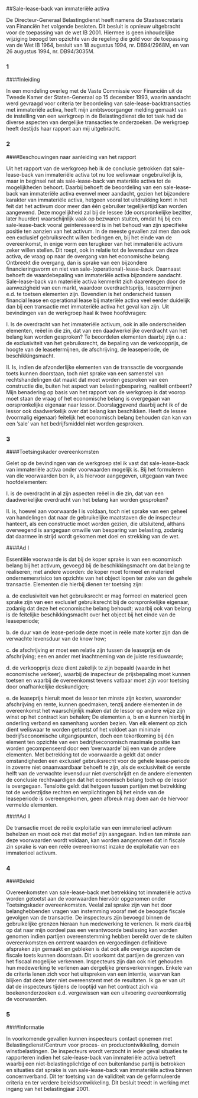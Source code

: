 <meta http-equiv='Content-Type' content='text/html; charset=utf-8' />

##Sale-lease-back van immateriële activa

De Directeur-Generaal Belastingdienst heeft namens de Staatssecretaris van Financiën het volgende besloten.      Dit besluit is opnieuw uitgebracht voor de toepassing van de wet IB 2001. Hiermee is geen inhoudelijke wijziging beoogd ten opzichte van de regeling die gold voor de toepassing van de Wet IB 1964, besluit van 18 augustus 1994, nr. DB94/2968M, en van 26 augustus 1994, nr. DB94/3035M.    
### 1  

####Inleiding

In een mondeling overleg met de Vaste Commissie voor Financiën uit de Tweede Kamer der Staten-Generaal op 15 december 1993, waarin aandacht werd gevraagd voor criteria ter beoordeling van sale-lease-backtransacties met immateriële activa, heeft mijn ambtsvoorganger melding gemaakt van de instelling van een werkgroep in de Belastingdienst die tot taak had de diverse aspecten van dergelijke transacties te onderzoeken. De werkgroep heeft destijds haar rapport aan mij uitgebracht.    
### 2  

####Beschouwingen naar aanleiding van het rapport

Uit het rapport van de werkgroep heb ik de conclusie getrokken dat sale-lease-back van immateriële activa tot nu toe weliswaar ongebruikelijk is, maar in beginsel net als sale-lease-back van materiële activa tot de mogelijkheden behoort. Daarbij behoeft de beoordeling van een sale-lease-back van immateriële activa evenwel meer aandacht, gezien het bijzondere karakter van immateriële activa, hetgeen vooral tot uitdrukking komt in het feit dat het activum door meer dan één gebruiker tegelijkertijd kan worden aangewend. Deze mogelijkheid zal bij de lessee (de oorspronkelijke bezitter, later huurder) waarschijnlijk vaak op bezwaren stuiten, omdat hij bij een sale-lease-back vooral geïnteresseerd is in het behoud van zijn specifieke positie ten aanzien van het activum. In de meeste gevallen zal men dan ook een exclusief gebruiksrecht willen bedingen en, bij het einde van de overeenkomst, in enige vorm een terugkeer van het immateriële activum zeker willen stellen. Dit roept, ook in relatie tot de levensduur van deze activa, de vraag op naar de overgang van het economische belang. Ontbreekt die overgang, dan is sprake van een bijzondere financieringsvorm en niet van sale-(operational)-lease-back. Daarnaast behoeft de waardebepaling van immateriële activa bijzondere aandacht. Sale-lease-back van materiële activa kenmerkt zich daarentegen door de aanwezigheid van een markt, waardoor overdrachtsprijs, leasetermijnen e.d. te toetsen elementen zijn. Bovendien is het onderscheid tussen financial lease en operational lease bij materiële activa veel eerder duidelijk dan bij een transactie met immateriële activa het geval kan zijn. Uit bevindingen van de werkgroep haal ik twee hoofdvragen: 

I. Is de overdracht van het immateriële activum, ook in alle onderscheiden elementen, reëel in die zin, dat van een daadwerkelijke overdracht van het belang kan worden gesproken? Te beoordelen elementen daarbij zijn o.a.: de exclusiviteit van het gebruiksrecht, de bepaling van de verkoopprijs, de hoogte van de leasetermijnen, de afschrijving, de leaseperiode, de beschikkingsmacht.  

II. Is, indien de afzonderlijke elementen van de transactie de voorgaande toets kunnen doorstaan, toch niet sprake van een samenstel van rechtshandelingen dat maakt dat moet worden gesproken van een constructie die, buiten het aspect van belastingbesparing, realiteit ontbeert?   Mijn benadering op basis van het rapport van de werkgroep is dat voorop moet staan de vraag of het economische belang is overgegaan van oorspronkelijke eigenaar naar lessor. Doorslaggevend daarbij acht ik of de lessor ook daadwerkelijk over dat belang kan beschikken. Heeft de lessee (voormalig eigenaar) feitelijk het economisch belang behouden dan kan van een ’sale’ van het bedrijfsmiddel niet worden gesproken.    
### 3  

####Toetsingskader overeenkomsten

Gelet op de bevindingen van de werkgroep stel ik vast dat sale-lease-back van immateriële activa onder voorwaarden mogelijk is. Bij het formuleren van die voorwaarden ben ik, als hiervoor aangegeven, uitgegaan van twee hoofdelementen: 

I. is de overdracht in al zijn aspecten reëel in die zin, dat van een daadwerkelijke overdracht van het belang kan worden gesproken?  

II. is, hoewel aan voorwaarde I is voldaan, toch niet sprake van een geheel van handelingen dat naar de gebruikelijke maatstaven die de inspecteur hanteert, als een constructie moet worden gezien, die uitsluitend, althans overwegend is aangegaan omwille van besparing van belasting, zodanig dat daarmee in strijd wordt gekomen met doel en strekking van de wet.     

####Ad I

Essentiële voorwaarde is dat bij de koper sprake is van een economisch belang bij het activum, gevoegd bij de beschikkingsmacht om dat belang te realiseren; met andere woorden: de koper moet formeel en materieel ondernemersrisico ten opzichte van het object lopen ter zake van de gehele transactie. Elementen die hierbij dienen ter toetsing zijn: 

a. de exclusiviteit van het gebruiksrecht er mag formeel en materieel geen sprake zijn van een exclusief gebruiksrecht bij de oorspronkelijke eigenaar, zodanig dat deze het economische belang behoudt; waarbij ook van belang is de feitelijke beschikkingsmacht over het object bij het einde van de leaseperiode;  

b. de duur van de lease-periode deze moet in reële mate korter zijn dan de verwachte levensduur van de know how;  

c. de afschrijving er moet een relatie zijn tussen de leaseprijs en de afschrijving; een en ander met inachtneming van de juiste residuwaarde;  

d. de verkoopprijs deze dient zakelijk te zijn bepaald (waarde in het economische verkeer), waarbij de inspecteur de prijsbepaling moet kunnen toetsen en waarbij de overeenkomst tevens vatbaar moet zijn voor toetsing door onafhankelijke deskundigen;  

e. de leaseprijs hieruit moet de lessor ten minste zijn kosten, waaronder afschrijving en rente, kunnen goedmaken, tenzij andere elementen in de overeenkomst het waarschijnlijk maken dat de lessor op andere wijze zijn winst op het contract kan behalen;   De elementen a, b en e kunnen hierbij in onderling verband en samenhang worden bezien. Van elk element op zich dient weliswaar te worden getoetst of het voldoet aan minimale bedrijfseconomische uitgangspunten, doch een tekortkoming bij één element ten opzichte van een bedrijfseconomisch maximale positie kan worden gecompenseerd door een ’overwaarde’ bij een van de andere elementen. Met betrekking tot de voorwaarde a geldt dat onder omstandigheden een exclusief gebruiksrecht voor de gehele lease-periode in zoverre niet onaanvaardbaar behoeft te zijn, als de exclusiviteit de eerste helft van de verwachte levensduur niet overschrijdt en de andere elementen de conclusie rechtvaardigen dat het economisch belang toch op de lessor is overgegaan. Tenslotte geldt dat hetgeen tussen partijen met betrekking tot de wederzijdse rechten en verplichtingen bij het einde van de leaseperiode is overeengekomen, geen afbreuk mag doen aan de hiervoor vermelde elementen.    

####Ad II

De transactie moet de reële exploitatie van een immaterieel activum behelzen en moet ook met dat motief zijn aangegaan. Indien ten minste aan deze voorwaarden wordt voldaan, kan worden aangenomen dat in fiscale zin sprake is van een reële overeenkomst inzake de exploitatie van een immaterieel activum.     
### 4  

####Beleid

Overeenkomsten van sale-lease-back met betrekking tot immateriële activa worden getoetst aan de voorwaarden hiervóór opgenomen onder Toetsingskader overeenkomsten. Veelal zal sprake zijn van het door belanghebbenden vragen van instemming vooraf met de beoogde fiscale gevolgen van de transactie. De inspecteurs zijn bevoegd binnen de gebruikelijke grenzen hieraan hun medewerking te verlenen. Ik merk daarbij op dat naar mijn oordeel pas een verantwoorde beslissing kan worden genomen indien partijen overeenstemming hebben bereikt over de te sluiten overeenkomsten en omtrent waarden en vergoedingen definitieve afspraken zijn gemaakt en gebleken is dat ook alle overige aspecten de fiscale toets kunnen doorstaan. Dit voorkomt dat partijen de grenzen van het fiscaal mogelijke verkennen. Inspecteurs zijn dan ook niet gehouden hun medewerking te verlenen aan dergelijke grensverkenningen. Enkele van de criteria lenen zich voor het uitspreken van een intentie, waarvan kan blijken dat deze later niet overeenstemt met de resultaten. Ik ga er van uit dat de inspecteurs tijdens de looptijd van het contract zich via boekenonderzoeken e.d. vergewissen van een uitvoering overeenkomstig de voorwaarden.    
### 5  

####Informatie

In voorkomende gevallen kunnen inspecteurs contact opnemen met Belastingdienst/Centrum voor proces- en productontwikkeling, domein winstbelastingen. De inspecteurs wordt verzocht in ieder geval situaties te rapporteren indien het sale-lease-back van immateriële activa betreft waarbij een niet-belastingplichtige of een buitenlandse partij is betrokken en situaties dat sprake is van sale-lease-back van immateriële activa binnen concernverband. Dit ter toetsing van de validiteit van de geformuleerde criteria en ter verdere beleidsontwikkeling. Dit besluit treedt in werking met ingang van het belastingjaar 2001.     
